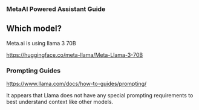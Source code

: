 ### MetaAI Powered Assistant Guide

## Which model?
Meta.ai is using llama 3 70B

https://huggingface.co/meta-llama/Meta-Llama-3-70B

### Prompting Guides

https://www.llama.com/docs/how-to-guides/prompting/


It appears that Llama does not have any special prompting requirements to best understand context like other models.
